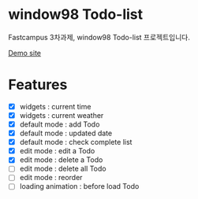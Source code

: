 # window98 Todo-list

Fastcampus 3차과제, window98 Todo-list 프로젝트입니다.

[Demo site](https://fanciful-cuchufli-828222.netlify.app/)

# Features

- [x] widgets : current time
- [x] widgets : current weather
- [x] default mode : add Todo
- [x] default mode : updated date
- [x] default mode : check complete list
- [x] edit mode : edit a Todo
- [x] edit mode : delete a Todo
- [ ] edit mode : delete all Todo
- [ ] edit mode : reorder
- [ ] loading animation : before load Todo
